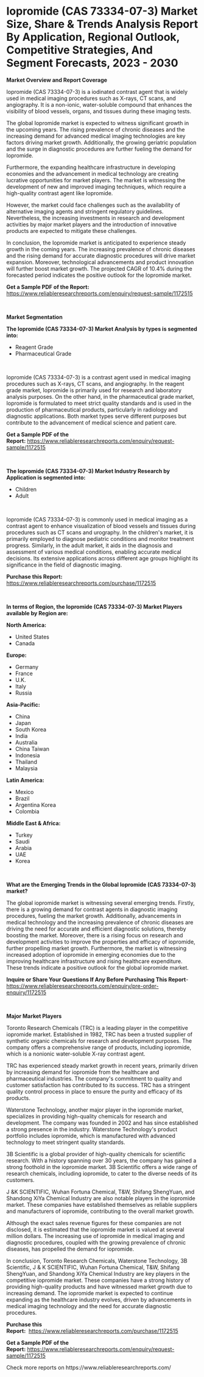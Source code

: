 <p><h1>Iopromide (CAS 73334-07-3) Market Size, Share & Trends Analysis Report By Application, Regional Outlook, Competitive Strategies, And Segment Forecasts, 2023 - 2030</h1></p><p><strong>Market Overview and Report Coverage</strong></p>
<p><p>Iopromide (CAS 73334-07-3) is a iodinated contrast agent that is widely used in medical imaging procedures such as X-rays, CT scans, and angiography. It is a non-ionic, water-soluble compound that enhances the visibility of blood vessels, organs, and tissues during these imaging tests.</p><p>The global Iopromide market is expected to witness significant growth in the upcoming years. The rising prevalence of chronic diseases and the increasing demand for advanced medical imaging technologies are key factors driving market growth. Additionally, the growing geriatric population and the surge in diagnostic procedures are further fueling the demand for Iopromide.</p><p>Furthermore, the expanding healthcare infrastructure in developing economies and the advancement in medical technology are creating lucrative opportunities for market players. The market is witnessing the development of new and improved imaging techniques, which require a high-quality contrast agent like Iopromide.</p><p>However, the market could face challenges such as the availability of alternative imaging agents and stringent regulatory guidelines. Nevertheless, the increasing investments in research and development activities by major market players and the introduction of innovative products are expected to mitigate these challenges.</p><p>In conclusion, the Iopromide market is anticipated to experience steady growth in the coming years. The increasing prevalence of chronic diseases and the rising demand for accurate diagnostic procedures will drive market expansion. Moreover, technological advancements and product innovation will further boost market growth. The projected CAGR of 10.4% during the forecasted period indicates the positive outlook for the Iopromide market.</p></p>
<p><strong>Get a Sample PDF of the Report:</strong> <a href="https://www.reliableresearchreports.com/enquiry/request-sample/1172515">https://www.reliableresearchreports.com/enquiry/request-sample/1172515</a></p>
<p>&nbsp;</p>
<p><strong>Market Segmentation</strong></p>
<p><strong>The Iopromide (CAS 73334-07-3) Market Analysis by types is segmented into:</strong></p>
<p><ul><li>Reagent Grade</li><li>Pharmaceutical Grade</li></ul></p>
<p>&nbsp;</p>
<p><p>Iopromide (CAS 73334-07-3) is a contrast agent used in medical imaging procedures such as X-rays, CT scans, and angiography. In the reagent grade market, Iopromide is primarily used for research and laboratory analysis purposes. On the other hand, in the pharmaceutical grade market, Iopromide is formulated to meet strict quality standards and is used in the production of pharmaceutical products, particularly in radiology and diagnostic applications. Both market types serve different purposes but contribute to the advancement of medical science and patient care.</p></p>
<p><strong>Get a Sample PDF of the Report:</strong>&nbsp;<a href="https://www.reliableresearchreports.com/enquiry/request-sample/1172515">https://www.reliableresearchreports.com/enquiry/request-sample/1172515</a></p>
<p>&nbsp;</p>
<p><strong>The Iopromide (CAS 73334-07-3) Market Industry Research by Application is segmented into:</strong></p>
<p><ul><li>Children</li><li>Adult</li></ul></p>
<p>&nbsp;</p>
<p><p>Iopromide (CAS 73334-07-3) is commonly used in medical imaging as a contrast agent to enhance visualization of blood vessels and tissues during procedures such as CT scans and urography. In the children's market, it is primarily employed to diagnose pediatric conditions and monitor treatment progress. Similarly, in the adult market, it aids in the diagnosis and assessment of various medical conditions, enabling accurate medical decisions. Its extensive applications across different age groups highlight its significance in the field of diagnostic imaging.</p></p>
<p><strong>Purchase this Report:</strong>&nbsp; <a href="https://www.reliableresearchreports.com/purchase/1172515">https://www.reliableresearchreports.com/purchase/1172515</a></p>
<p>&nbsp;</p>
<p><strong>In terms of Region, the Iopromide (CAS 73334-07-3) Market Players available by Region are:</strong></p>
<p>
    <p> <strong> North America: </strong>
        <ul>
            <li>United States</li>
            <li>Canada</li>
        </ul>
        </p> 
    <p> <strong> Europe: </strong>
        <ul>
            <li>Germany</li>
            <li>France</li>
            <li>U.K.</li>
            <li>Italy</li>
            <li>Russia</li>
        </ul>
        </p> 
    <p> <strong> Asia-Pacific: </strong>
        <ul>
            <li>China</li>
            <li>Japan</li>
            <li>South Korea</li>
            <li>India</li>
            <li>Australia</li>
            <li>China Taiwan</li>
            <li>Indonesia</li>
            <li>Thailand</li>
            <li>Malaysia</li>
        </ul>
        </p> 
    <p> <strong> Latin America: </strong>
        <ul>
            <li>Mexico</li>
            <li>Brazil</li>
            <li>Argentina Korea</li>
            <li>Colombia</li>
        </ul>
        </p> 
    <p> <strong> Middle East & Africa: </strong>
        <ul>
            <li>Turkey</li>
            <li>Saudi</li>
            <li>Arabia</li>
            <li>UAE</li>
            <li>Korea</li>
        </ul>
    </p>
    </p>
<p>&nbsp;</p>
<p><strong>What are the Emerging Trends in the Global Iopromide (CAS 73334-07-3) market?</strong></p>
<p><p>The global iopromide market is witnessing several emerging trends. Firstly, there is a growing demand for contrast agents in diagnostic imaging procedures, fueling the market growth. Additionally, advancements in medical technology and the increasing prevalence of chronic diseases are driving the need for accurate and efficient diagnostic solutions, thereby boosting the market. Moreover, there is a rising focus on research and development activities to improve the properties and efficacy of iopromide, further propelling market growth. Furthermore, the market is witnessing increased adoption of iopromide in emerging economies due to the improving healthcare infrastructure and rising healthcare expenditure. These trends indicate a positive outlook for the global iopromide market.</p></p>
<p><strong>Inquire or Share Your Questions If Any Before Purchasing This Report</strong>- <a href="https://www.reliableresearchreports.com/enquiry/pre-order-enquiry/1172515">https://www.reliableresearchreports.com/enquiry/pre-order-enquiry/1172515</a></p>
<p>&nbsp;</p>
<p><strong>Major Market Players</strong></p>
<p><p>Toronto Research Chemicals (TRC) is a leading player in the competitive iopromide market. Established in 1982, TRC has been a trusted supplier of synthetic organic chemicals for research and development purposes. The company offers a comprehensive range of products, including iopromide, which is a nonionic water-soluble X-ray contrast agent.</p><p>TRC has experienced steady market growth in recent years, primarily driven by increasing demand for iopromide from the healthcare and pharmaceutical industries. The company's commitment to quality and customer satisfaction has contributed to its success. TRC has a stringent quality control process in place to ensure the purity and efficacy of its products.</p><p>Waterstone Technology, another major player in the iopromide market, specializes in providing high-quality chemicals for research and development. The company was founded in 2002 and has since established a strong presence in the industry. Waterstone Technology's product portfolio includes iopromide, which is manufactured with advanced technology to meet stringent quality standards.</p><p>3B Scientific is a global provider of high-quality chemicals for scientific research. With a history spanning over 30 years, the company has gained a strong foothold in the iopromide market. 3B Scientific offers a wide range of research chemicals, including iopromide, to cater to the diverse needs of its customers.</p><p>J &K SCIENTIFIC, Wuhan Fortuna Chemical, T&W, Shifang ShengYuan, and Shandong XiYa Chemical Industry are also notable players in the iopromide market. These companies have established themselves as reliable suppliers and manufacturers of iopromide, contributing to the overall market growth.</p><p>Although the exact sales revenue figures for these companies are not disclosed, it is estimated that the iopromide market is valued at several million dollars. The increasing use of iopromide in medical imaging and diagnostic procedures, coupled with the growing prevalence of chronic diseases, has propelled the demand for iopromide.</p><p>In conclusion, Toronto Research Chemicals, Waterstone Technology, 3B Scientific, J & K SCIENTIFIC, Wuhan Fortuna Chemical, T&W, Shifang ShengYuan, and Shandong XiYa Chemical Industry are key players in the competitive iopromide market. These companies have a strong history of providing high-quality products and have witnessed market growth due to increasing demand. The iopromide market is expected to continue expanding as the healthcare industry evolves, driven by advancements in medical imaging technology and the need for accurate diagnostic procedures.</p></p>
<p><strong>Purchase this Report:</strong>&nbsp;&nbsp;<a href="https://www.reliableresearchreports.com/purchase/1172515">https://www.reliableresearchreports.com/purchase/1172515</a></p>
<p></p>
<p><strong>Get a Sample PDF of the Report:</strong>&nbsp;<a href="https://www.reliableresearchreports.com/enquiry/request-sample/1172515">https://www.reliableresearchreports.com/enquiry/request-sample/1172515</a></p>
<p>Check more reports on https://www.reliableresearchreports.com/</p>